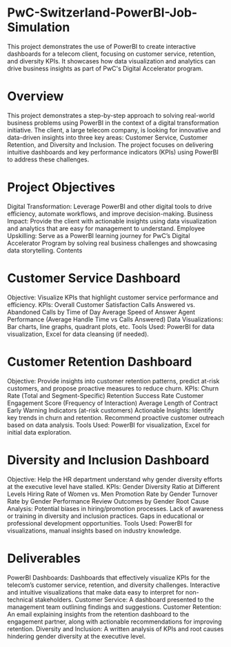 # PwC-Switzerland-PowerBI-Job-Simulation
This project demonstrates the use of PowerBI to create interactive dashboards for a telecom client, focusing on customer service, retention, and diversity KPIs. It showcases how data visualization and analytics can drive business insights as part of PwC's Digital Accelerator program.

# Overview
This project demonstrates a step-by-step approach to solving real-world business problems using PowerBI in the context of a digital transformation initiative. The client, a large telecom company, is looking for innovative and data-driven insights into three key areas: Customer Service, Customer Retention, and Diversity and Inclusion. The project focuses on delivering intuitive dashboards and key performance indicators (KPIs) using PowerBI to address these challenges.

# Project Objectives
Digital Transformation: Leverage PowerBI and other digital tools to drive efficiency, automate workflows, and improve decision-making.
Business Impact: Provide the client with actionable insights using data visualization and analytics that are easy for management to understand.
Employee Upskilling: Serve as a PowerBI learning journey for PwC’s Digital Accelerator Program by solving real business challenges and showcasing data storytelling.
Contents

# Customer Service Dashboard

Objective: Visualize KPIs that highlight customer service performance and efficiency.
KPIs:
Overall Customer Satisfaction
Calls Answered vs. Abandoned
Calls by Time of Day
Average Speed of Answer
Agent Performance (Average Handle Time vs Calls Answered)
Data Visualizations: Bar charts, line graphs, quadrant plots, etc.
Tools Used: PowerBI for data visualization, Excel for data cleansing (if needed).

# Customer Retention Dashboard

Objective: Provide insights into customer retention patterns, predict at-risk customers, and propose proactive measures to reduce churn.
KPIs:
Churn Rate (Total and Segment-Specific)
Retention Success Rate
Customer Engagement Score (Frequency of Interaction)
Average Length of Contract
Early Warning Indicators (at-risk customers)
Actionable Insights:
Identify key trends in churn and retention.
Recommend proactive customer outreach based on data analysis.
Tools Used: PowerBI for visualization, Excel for initial data exploration.

# Diversity and Inclusion Dashboard

Objective: Help the HR department understand why gender diversity efforts at the executive level have stalled.
KPIs:
Gender Diversity Ratio at Different Levels
Hiring Rate of Women vs. Men
Promotion Rate by Gender
Turnover Rate by Gender
Performance Review Outcomes by Gender
Root Cause Analysis:
Potential biases in hiring/promotion processes.
Lack of awareness or training in diversity and inclusion practices.
Gaps in educational or professional development opportunities.
Tools Used: PowerBI for visualizations, manual insights based on industry knowledge.

# Deliverables

PowerBI Dashboards:
Dashboards that effectively visualize KPIs for the telecom’s customer service, retention, and diversity challenges.
Interactive and intuitive visualizations that make data easy to interpret for non-technical stakeholders.
Customer Service: A dashboard presented to the management team outlining findings and suggestions.
Customer Retention: An email explaining insights from the retention dashboard to the engagement partner, along with actionable recommendations for improving retention.
Diversity and Inclusion: A written analysis of KPIs and root causes hindering gender diversity at the executive level.
